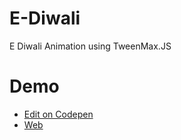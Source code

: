 # E-Diwali
E Diwali Animation using TweenMax.JS
# Demo
 * [Edit on Codepen](http://codepen.io/Ayushverma8-1472317874/pen/XjLXrp)
 * [Web](https://ayushverma8.github.io/E-Diwali)

 
